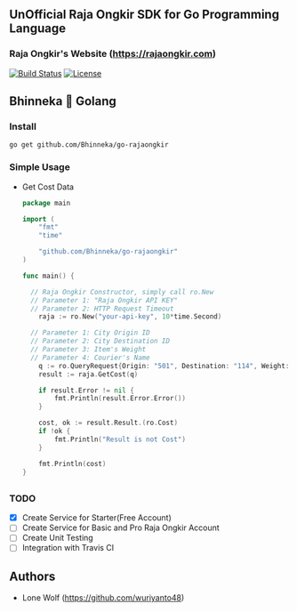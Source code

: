 ## UnOfficial Raja Ongkir SDK for Go Programming Language

### Raja Ongkir's Website (https://rajaongkir.com)

[![Build Status](https://travis-ci.org/Bhinneka/go-rajaongkir.svg?branch=master)](https://travis-ci.org/Bhinneka/go-rajaongkir)
[![License](https://img.shields.io/badge/License-Apache%202.0-blue.svg)](https://github.com/Bhinneka/go-rajaongkir/blob/master/LICENSE)

## Bhinneka :blue_heart: Golang

### Install
  ```shell
  go get github.com/Bhinneka/go-rajaongkir
  ```

### Simple Usage

  - Get Cost Data

    ```go
    package main

    import (
    	"fmt"
    	"time"

    	"github.com/Bhinneka/go-rajaongkir"
    )

    func main() {

      // Raja Ongkir Constructor, simply call ro.New
      // Parameter 1: "Raja Ongkir API KEY"
      // Parameter 2: HTTP Request Timeout
    	raja := ro.New("your-api-key", 10*time.Second)

      // Parameter 1: City Origin ID
      // Parameter 2: City Destination ID
      // Parameter 3: Item's Weight
      // Parameter 4: Courier's Name
    	q := ro.QueryRequest{Origin: "501", Destination: "114", Weight: 1700, Courier: "tiki"}
    	result := raja.GetCost(q)

    	if result.Error != nil {
    		fmt.Println(result.Error.Error())
    	}

    	cost, ok := result.Result.(ro.Cost)
    	if !ok {
    		fmt.Println("Result is not Cost")
    	}

    	fmt.Println(cost)
    }

    ```

##
### TODO
  - [x] Create Service for Starter(Free Account)
  - [ ] Create Service for Basic and Pro Raja Ongkir Account
  - [ ] Create Unit Testing
  - [ ] Integration with Travis CI

## Authors
  - Lone Wolf (https://github.com/wuriyanto48)
